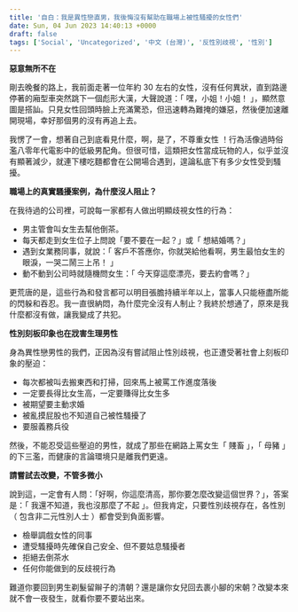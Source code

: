 ```yaml
---
title: '自白：我是異性戀直男，我後悔沒有幫助在職場上被性騷擾的女性們'
date: Sun, 04 Jun 2023 14:40:13 +0000
draft: false
tags: ['Social', 'Uncategorized', '中文 (台灣)', '反性別歧視', '性別']
---
```


**惡意無所不在**

剛去晚餐的路上，我前面走著一位年約 30 左右的女性，沒有任何異狀，直到路邊停著的廂型車突然跳下一個彪形大漢，大聲說道：「 嘿，小姐！小姐！ 」，顯然意圖是搭訕。只見女性回頭時臉上充滿驚恐，但迅速轉為難掩的嫌惡，然後便加速離開現場，幸好那個男的沒有再追上去。

我愣了一會，想著自己到底看見什麼，啊，是了，不尊重女性 ！行為活像過時俗濫八零年代電影中的低級男配角。但很可惜，這類把女性當成玩物的人，似乎並沒有顯著減少，就連下樓吃麵都會在公開場合遇到，遑論私底下有多少女性受到騷擾。

**職場上的真實騷擾案例，為什麼沒人阻止？**

在我待過的公司裡，可說每一家都有人做出明顯歧視女性的行為：

*   男主管會叫女生去幫他倒茶。
*   每天都走到女生位子上問說「要不要在一起？」或「 想結婚嗎？」
*   遇到女業務同事，就說：「 客戶不答應你，你就哭給他看啊，男生最怕女生的眼淚，一哭二鬧三上吊！ 」
*   動不動到公司時就隨機問女生：「 今天穿這麼漂亮，要去約會嗎？」

更荒唐的是，這些行為和發言都可以明目張膽持續半年以上，當事人只能極盡所能的閃躲和吞忍。我一直很納悶，為什麼完全沒有人制止？我終於想通了，原來是我什麼都沒有做，讓我變成了共犯。

**性別刻板印象也在戕害生理男性**

身為異性戀男性的我們，正因為沒有嘗試阻止性別歧視，也正遭受著社會上刻板印象的壓迫：

*   每次都被叫去搬東西和打掃，回來馬上被罵工作進度落後
*   一定要長得比女生高，一定要賺得比女生多
*   被期望要主動求婚
*   被亂摸屁股也不知道自己被性騷擾了
*   要服義務兵役

然後，不能忍受這些壓迫的男性，就成了那些在網路上罵女生「 賤畜 」，「 母豬 」的下三濫，而健康的言論環境只是離我們更遠。

**請嘗試去改變，不管多微小**

說到這，一定會有人問：「好啊，你這麼清高，那你要怎麼改變這個世界？」，答案是：「 我還不知道，我也沒那麼了不起 」。但我肯定，只要性別歧視存在，各性別（ 包含非二元性別人士 ）都會受到負面影響。

*   檢舉調戲女性的同事
*   遭受騷擾時先確保自己安全、但不要姑息騷擾者
*   拒絕去倒茶水
*   任何你能做到的反歧視行為

難道你要回到男生剃髮留辮子的清朝？還是讓你女兒回去裹小腳的宋朝？改變本來就不會一夜發生，就看你要不要站出來。